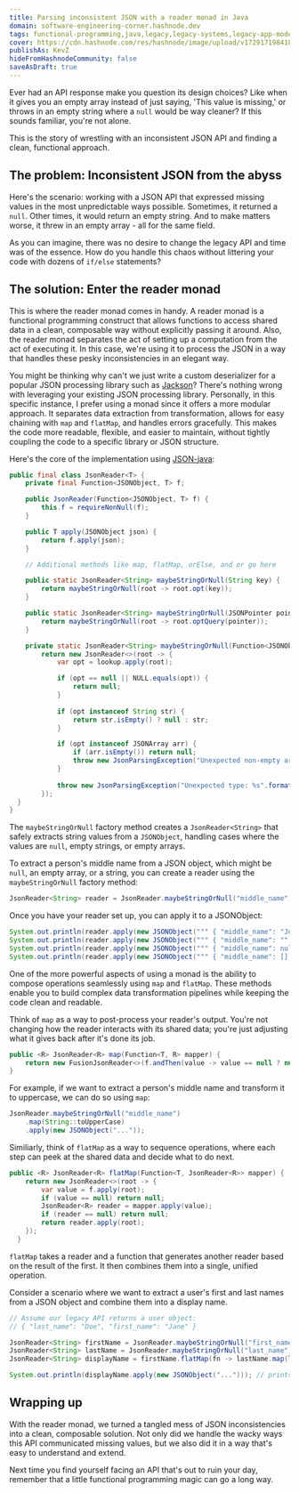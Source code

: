 ```yaml
---
title: Parsing inconsistent JSON with a reader monad in Java
domain: software-engineering-corner.hashnode.dev
tags: functional-programming,java,legacy,legacy-systems,legacy-app-modernization
cover: https://cdn.hashnode.com/res/hashnode/image/upload/v1729171984188/wQFjiomGa.jpg?auto=format
publishAs: KevZ
hideFromHashnodeCommunity: false
saveAsDraft: true
---
```


Ever had an API response make you question its design choices?
Like when it gives you an empty array instead of just saying, 'This value is missing,' or throws in an empty string where a `null` would be way cleaner?
If this sounds familiar, you're not alone.

This is the story of wrestling with an inconsistent JSON API and finding a clean, functional approach.

## The problem: Inconsistent JSON from the abyss

Here's the scenario: working with a JSON API that expressed missing values in the most unpredictable ways possible.
Sometimes, it returned a `null`. Other times, it would return an empty string. And to make matters worse, it threw in an empty array - all for the same field.

As you can imagine, there was no desire to change the legacy API and time was of the essence.
How do you handle this chaos without littering your code with dozens of `if/else` statements?

## The solution: Enter the reader monad

This is where the reader monad comes in handy.
A reader monad is a functional programming construct that allows functions to access shared data in a clean, composable way without explicitly passing it around.
Also, the reader monad separates the act of setting up a computation from the act of executing it.
In this case, we're using it to process the JSON in a way that handles these pesky inconsistencies in an elegant way.

You might be thinking why can't we just write a custom deserializer for a popular JSON processing library such as [Jackson](https://github.com/FasterXML/jackson-databind)?
There's nothing wrong with leveraging your existing JSON processing library. 
Personally, in this specific instance, I prefer using a monad since it offers a more modular approach.
It separates data extraction from transformation, allows for easy chaining with `map` and `flatMap`, and handles errors gracefully.
This makes the code more readable, flexible, and easier to maintain, without tightly coupling the code to a specific library or JSON structure.

Here's the core of the implementation using [JSON-java](https://github.com/stleary/JSON-java):

```java
public final class JsonReader<T> {
    private final Function<JSONObject, T> f;

    public JsonReader(Function<JSONObject, T> f) {
        this.f = requireNonNull(f);
    }

    public T apply(JSONObject json) {
        return f.apply(json);
    }

    // Additional methods like map, flatMap, orElse, and or go here

    public static JsonReader<String> maybeStringOrNull(String key) {
        return maybeStringOrNull(root -> root.opt(key));
    }

    public static JsonReader<String> maybeStringOrNull(JSONPointer pointer) {
        return maybeStringOrNull(root -> root.optQuery(pointer));
    }

    private static JsonReader<String> maybeStringOrNull(Function<JSONObject, Object> lookup) {
        return new JsonReader<>(root -> {
            var opt = lookup.apply(root);

            if (opt == null || NULL.equals(opt)) {
                return null;
            }
            
            if (opt instanceof String str) {
                return str.isEmpty() ? null : str;
            }

            if (opt instanceof JSONArray arr) {
                if (arr.isEmpty()) return null;
                throw new JsonParsingException("Unexpected non-empty array");
            }
            
            throw new JsonParsingException("Unexpected type: %s".formatted(opt.getClass()));
        });
  }
}
```

The `maybeStringOrNull` factory method creates a `JsonReader<String>` that safely extracts string values from a `JSONObject`, handling cases where the values are `null`, empty strings, or empty arrays.

To extract a person's middle name from a JSON object, which might be `null`, an empty array, or a string, you can create a reader using the `maybeStringOrNull` factory method:

```java
JsonReader<String> reader = JsonReader.maybeStringOrNull("middle_name");
```

Once you have your reader set up, you can apply it to a JSONObject:

```java
System.out.println(reader.apply(new JSONObject(""" { "middle_name": "John" } """))); // prints: "John"
System.out.println(reader.apply(new JSONObject(""" { "middle_name": "" } """))); // prints: null
System.out.println(reader.apply(new JSONObject(""" { "middle_name": null } """))); // prints: null
System.out.println(reader.apply(new JSONObject(""" { "middle_name": [] } """))); // prints: null
```

One of the more powerful aspects of using a monad is the ability to compose operations seamlessly using `map` and `flatMap`.
These methods enable you to build complex data transformation pipelines while keeping the code clean and readable.

Think of `map` as a way to post-process your reader's output.
You're not changing how the reader interacts with its shared data; you're just adjusting what it gives back after it's done its job.

```java
public <R> JsonReader<R> map(Function<T, R> mapper) {
    return new FusionJsonReader<>(f.andThen(value -> value == null ? null : mapper.apply(value)));
}
```

For example, if we want to extract a person's middle name and transform it to uppercase, we can do so using `map`:

```java
JsonReader.maybeStringOrNull("middle_name")
    .map(String::toUpperCase)
    .apply(new JSONObject("..."));
```

Similiarly, think of `flatMap` as a way to sequence operations, where each step can peek at the shared data and decide what to do next.

```java
public <R> JsonReader<R> flatMap(Function<T, JsonReader<R>> mapper) {
    return new JsonReader<>(root -> {
        var value = f.apply(root);
        if (value == null) return null;
        JsonReader<R> reader = mapper.apply(value);
        if (reader == null) return null;
        return reader.apply(root);
    });
  }
```

`flatMap` takes a reader and a function that generates another reader based on the result of the first.
It then combines them into a single, unified operation.

Consider a scenario where we want to extract a user's first and last names from a JSON object and combine them into a display name.

```java
// Assume our legacy API returns a user object:
// { "last_name": "Doe", "first_name": "Jane" }

JsonReader<String> firstName = JsonReader.maybeStringOrNull("first_name");
JsonReader<String> lastName = JsonReader.maybeStringOrNull("last_name");
JsonReader<String> displayName = firstName.flatMap(fn -> lastName.map(ln -> fn + " " + ln);

System.out.println(displayName.apply(new JSONObject("..."))); // prints: Jane Doe
```

## Wrapping up

With the reader monad, we turned a tangled mess of JSON inconsistencies into a clean, composable solution.
Not only did we handle the wacky ways this API communicated missing values, but we also did it in a way that's easy to understand and extend.

Next time you find yourself facing an API that's out to ruin your day, remember that a little functional programming magic can go a long way.
